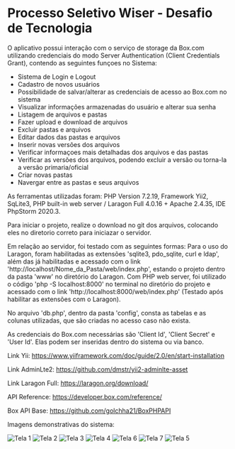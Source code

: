 # Processo Seletivo Wiser - Desafio de Tecnologia

O aplicativo possui interação com o serviço de storage da Box.com utilizando credenciais do modo Server Authentication (Client Credentials Grant), contendo as seguintes funçoes no Sistema: 
 - Sistema de Login e Logout
 - Cadastro de novos usuários
 - Possibilidade de salvar/alterar as credenciais de acesso ao Box.com no sistema
 - Visualizar informações armazenadas do usuário e alterar sua senha
 - Listagem de arquivos e pastas
 - Fazer upload e download de arquivos
 - Excluir pastas e arquivos
 - Editar dados das pastas e arquivos
 - Inserir novas versões dos arquivos
 - Verificar informaçoes mais detalhadas dos arquivos e das pastas
 - Verificar as versões dos arquivos, podendo excluir a versão ou torna-la a versão primaria/oficial
 - Criar novas pastas
 - Navergar entre as pastas e seus arquivos

As ferramentas utilizadas foram: PHP Version 7.2.19, Framework  Yii2, SqLite3, PHP built-in web server / Laragon Full 4.0.16 + Apache 2.4.35, IDE PhpStorm 2020.3.

Para iniciar o projeto, realize o download no git dos arquivos, colocando eles no diretorio correto para iniciazar o servidor.

Em relação ao servidor, foi testado com as seguintes formas: Para o uso do Laragon, foram habilitadas as extensões 'sqlite3, pdo_sqlite, curl e ldap', além das já habilitadas e acessado com o link 'http://localhost/Nome_da_Pasta/web/index.php', estando o projeto dentro da pasta 'www' no diretório do Laragon. Com PHP web server, foi utilizado o código 'php -S localhost:8000' no terminal no diretório do projeto e acessado com o link 'http://localhost:8000/web/index.php' (Testado após habilitar as extensões com o Laragon). 

No arquivo 'db.php', dentro da pasta 'config', consta as tabelas e as colunas utilizadas, que são criadas no acesso caso não exista.

As credenciais do Box.com necessárias são 'Client Id', 'Client Secret' e 'User Id'. Elas podem ser inseridas dentro do sistema ou via banco.

Link Yii:
https://www.yiiframework.com/doc/guide/2.0/en/start-installation

Link AdminLte2:
https://github.com/dmstr/yii2-adminlte-asset

Link Laragon Full:
https://laragon.org/download/

API Reference:
https://developer.box.com/reference/

Box API Base:
https://github.com/golchha21/BoxPHPAPI

Imagens demonstrativas do sistema:

![Tela 1](https://user-images.githubusercontent.com/15869620/101561623-6bbe8580-39a4-11eb-87f5-d075c8ae124c.png)
![Tela 2](https://user-images.githubusercontent.com/15869620/101561695-898bea80-39a4-11eb-9ffb-d207fc0d4871.png)
![Tela 3](https://user-images.githubusercontent.com/15869620/101561697-8abd1780-39a4-11eb-8e2e-8b4dad795495.png)
![Tela 4](https://user-images.githubusercontent.com/15869620/101561698-8bee4480-39a4-11eb-86c3-aac49e2091ae.png)
![Tela 6](https://user-images.githubusercontent.com/15869620/101561711-8f81cb80-39a4-11eb-97ef-be66bd0569c9.png)
![Tela 7](https://user-images.githubusercontent.com/15869620/101561716-914b8f00-39a4-11eb-99bc-f8fd7ae664dc.png)
![Tela 5](https://user-images.githubusercontent.com/15869620/101561706-8e509e80-39a4-11eb-81e3-0bf63a724cee.png)


